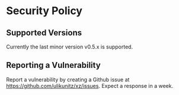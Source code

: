 # Security Policy

## Supported Versions

Currently the last minor version v0.5.x is supported.

## Reporting a Vulnerability

Report a vulnerability by creating a Github issue at
<https://github.com/ulikunitz/xz/issues>. Expect a response in a week.
